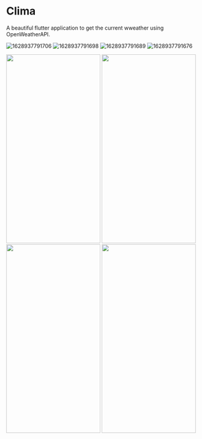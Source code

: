 # Clima

A beautiful flutter application to get the current wweather using OpenWeatherAPI.


![1628937791706](https://user-images.githubusercontent.com/79716367/129444062-83ef4288-64b5-4c62-a955-186ef2c49063.jpg)
![1628937791698](https://user-images.githubusercontent.com/79716367/129444067-77d34273-fdbf-4e22-afd2-7b04bd636b3c.jpg)
![1628937791689](https://user-images.githubusercontent.com/79716367/129444068-9c4b7b44-6cf2-4b87-b183-9022c8c9a5ae.jpg)
![1628937791676](https://user-images.githubusercontent.com/79716367/129444069-f6717f32-69ac-470e-ac49-0d577ae34c00.jpg)

<div> 
<img src="https://user-images.githubusercontent.com/79716367/129444062-83ef4288-64b5-4c62-a955-186ef2c49063.jpg" height="500" width="250">
<img src="https://user-images.githubusercontent.com/79716367/129444067-77d34273-fdbf-4e22-afd2-7b04bd636b3c.jpg" height="500" width="250">
<img src="https://user-images.githubusercontent.com/79716367/129444068-9c4b7b44-6cf2-4b87-b183-9022c8c9a5ae.jpg" height="500" width="250">
<img src="https://user-images.githubusercontent.com/79716367/129444069-f6717f32-69ac-470e-ac49-0d577ae34c00.jpg" height="500" width="250">
</div>
